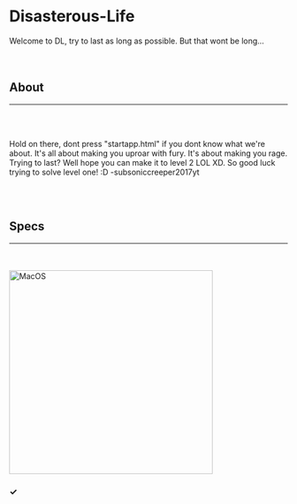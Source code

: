 # Disasterous-Life
Welcome to DL, try to last as long as possible. But that wont be long...
<br>
<br>
<br>
<h2>About</h2>
<hr size= "2" noshade>
<br>
<br>
<p> Hold on there, dont press "startapp.html" if you dont know what we're about. It's all about making you uproar with fury. It's about
making you rage. Trying to last? Well hope you can make it to level 2 LOL XD. So good luck trying to solve level one! :D
-subsoniccreeper2017yt</p>
<br>
<br>
<h2>Specs</h2>
<hr size= "2" noshade>
<br>
<br>
<img src= "https://www.lifewire.com/thmb/QaFU7NVVK_8YN8bwSbyCfXn9R-U=/768x0/filters:no_upscale():max_bytes(150000):strip_icc():format(webp)/finder-5c61c03c46e0fb000110647d.jpg" alt= "MacOS" width= "368" length= "1
12">
<h3>✓</h3>



